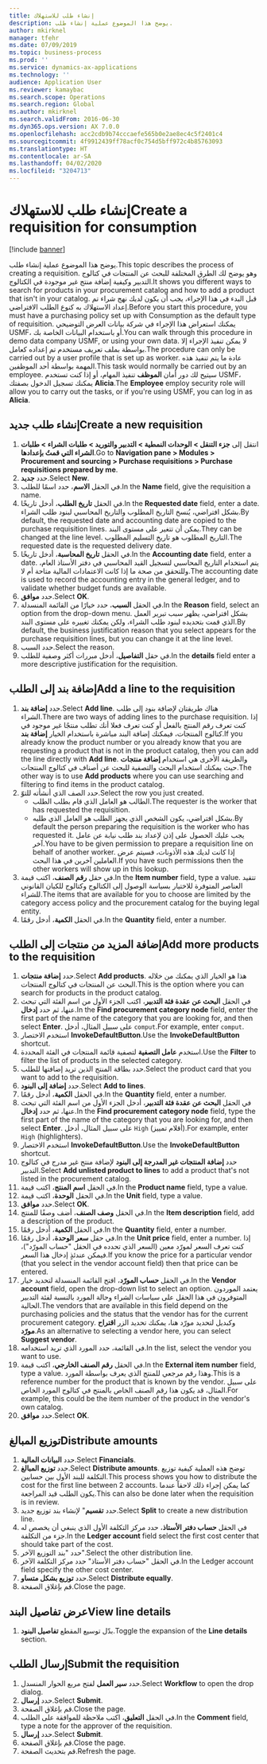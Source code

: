 ```yaml
---
title: إنشاء طلب للاستهلاك
description: يوضح هذا الموضوع عملية إنشاء طلب.
author: mkirknel
manager: tfehr
ms.date: 07/09/2019
ms.topic: business-process
ms.prod: ''
ms.service: dynamics-ax-applications
ms.technology: ''
audience: Application User
ms.reviewer: kamaybac
ms.search.scope: Operations
ms.search.region: Global
ms.author: mkirknel
ms.search.validFrom: 2016-06-30
ms.dyn365.ops.version: AX 7.0.0
ms.openlocfilehash: acc2cdb9b74cccaefe565b0e2ae8ec4c5f2401c4
ms.sourcegitcommit: 4f9912439ff78acf0c754d5bff972c4b85763093
ms.translationtype: HT
ms.contentlocale: ar-SA
ms.lasthandoff: 04/02/2020
ms.locfileid: "3204713"
---
```

# <a name="create-a-requisition-for-consumption"></a><span data-ttu-id="7eaab-103">إنشاء طلب للاستهلاك</span><span class="sxs-lookup"><span data-stu-id="7eaab-103">Create a requisition for consumption</span></span>

[!include [banner](../../includes/banner.md)]

<span data-ttu-id="7eaab-104">يوضح هذا الموضوع عملية إنشاء طلب.</span><span class="sxs-lookup"><span data-stu-id="7eaab-104">This topic describes the process of creating a requisition.</span></span> <span data-ttu-id="7eaab-105">وهو يوضح لك الطرق المختلفة للبحث عن المنتجات في كتالوج التدبير وكيفية إضافة منتج غير موجودة في الكتالوج.</span><span class="sxs-lookup"><span data-stu-id="7eaab-105">It shows you different ways to search for products in your procurement catalog and how to add a product that isn't in your catalog.</span></span> <span data-ttu-id="7eaab-106">قبل البدء في هذا الإجراء، يجب أن يكون لديك نهج شراء تم إعداد الاستهلاك به كنوع الطلب الافتراضي.</span><span class="sxs-lookup"><span data-stu-id="7eaab-106">Before you start this procedure, you must have a purchasing policy set up with Consumption as the default type of requisition.</span></span> <span data-ttu-id="7eaab-107">يمكنك استعراض هذا الإجراء في شركة بيانات العرض التوضيحي USMF، أو باستخدام البيانات الخاصة بك.</span><span class="sxs-lookup"><span data-stu-id="7eaab-107">You can walk through this procedure in demo data company USMF, or using your own data.</span></span> <span data-ttu-id="7eaab-108">لا يمكن تنفيذ الإجراء إلا بواسطة بملف تعريف مستخدم تم إعداده كعامل.</span><span class="sxs-lookup"><span data-stu-id="7eaab-108">The procedure can only be carried out by a user profile that is set up as worker.</span></span> <span data-ttu-id="7eaab-109">عادة ما يتم تنفيذ هذه المهمة بواسطة أحد الموظفين.</span><span class="sxs-lookup"><span data-stu-id="7eaab-109">This task would normally be carried out by an employee.</span></span> <span data-ttu-id="7eaab-110">سيتيح لك دور أمان **الموظف** تنفيذ المهام، أو إذا كنت تستخدم USMF، يمكنك تسجيل الدخول بصفتك **Alicia**.</span><span class="sxs-lookup"><span data-stu-id="7eaab-110">The **Employee** employ security role will allow you to carry out the tasks, or if you're using USMF, you can log in as **Alicia**.</span></span>


## <a name="create-a-new-requisition"></a><span data-ttu-id="7eaab-111">إنشاء طلب جديد</span><span class="sxs-lookup"><span data-stu-id="7eaab-111">Create a new requisition</span></span>
1. <span data-ttu-id="7eaab-112">انتقل إلى **جزء التنقل > الوحدات النمطية > التدبير والتوريد‬ > طلبات الشراء > طلبات الشراء التي قمتُ بإعدادها‬**.</span><span class="sxs-lookup"><span data-stu-id="7eaab-112">Go to **Navigation pane > Modules > Procurement and sourcing > Purchase requisitions > Purchase requisitions prepared by me**.</span></span>
2. <span data-ttu-id="7eaab-113">حدد **جديد**.</span><span class="sxs-lookup"><span data-stu-id="7eaab-113">Select **New**.</span></span>
3. <span data-ttu-id="7eaab-114">في الحقل **الاسم**، حدد اسمًا للطلب.</span><span class="sxs-lookup"><span data-stu-id="7eaab-114">In the **Name** field, give the requisition a name.</span></span>
4. <span data-ttu-id="7eaab-115">في الحقل **تاريخ الطلب**، أدخل تاريخًا.</span><span class="sxs-lookup"><span data-stu-id="7eaab-115">In the **Requested date** field, enter a date.</span></span> <span data-ttu-id="7eaab-116">بشكل افتراضي، يُنسخ التاريخ المطلوب والتاريخ المحاسبي لبنود طلب الشراء.</span><span class="sxs-lookup"><span data-stu-id="7eaab-116">By default, the requested date and accounting date are copied to the purchase requisition lines.</span></span> <span data-ttu-id="7eaab-117">يمكن أن تتغير على مستوى البند.</span><span class="sxs-lookup"><span data-stu-id="7eaab-117">They can be changed at the line level.</span></span> <span data-ttu-id="7eaab-118">التاريخ المطلوب هو تاريخ التسليم المطلوب.</span><span class="sxs-lookup"><span data-stu-id="7eaab-118">The requested date is the requested delivery date.</span></span>  
5. <span data-ttu-id="7eaab-119">في الحقل **تاريخ المحاسبة**، أدخل تاريخًا.</span><span class="sxs-lookup"><span data-stu-id="7eaab-119">In the **Accounting date** field, enter a date.</span></span> <span data-ttu-id="7eaab-120">يتم استخدام التاريخ المحاسبي لتسجيل القيد المحاسبي في دفتر الأستاذ العام، وللتحقق من صحة ما إذا كانت الاعتمادات المالية متاحة أم لا.</span><span class="sxs-lookup"><span data-stu-id="7eaab-120">The accounting date is used to record the accounting entry in the general ledger, and to validate whether budget funds are available.</span></span>  
6. <span data-ttu-id="7eaab-121">حدد **موافق**.</span><span class="sxs-lookup"><span data-stu-id="7eaab-121">Select **OK**.</span></span>
7. <span data-ttu-id="7eaab-122">في الحقل **السبب**، حدد خيارًا من القائمة المنسدلة.</span><span class="sxs-lookup"><span data-stu-id="7eaab-122">In the **Reason** field, select an option from the drop-down menu.</span></span> <span data-ttu-id="7eaab-123">بشكل افتراضي، يظهر سبب تبرير العمل الذي قمت بتحديده لبنود طلب الشراء، ولكن يمكنك تغييره على مستوى البند.</span><span class="sxs-lookup"><span data-stu-id="7eaab-123">By default, the business justification reason that you select appears for the purchase requisition lines, but you can change it at the line level.</span></span>  
8. <span data-ttu-id="7eaab-124">حدد السبب.</span><span class="sxs-lookup"><span data-stu-id="7eaab-124">Select the reason.</span></span>
9. <span data-ttu-id="7eaab-125">في حقل **التفاصيل**، أدخل مبررات أكثر وصفية للطلب.</span><span class="sxs-lookup"><span data-stu-id="7eaab-125">In the **details** field enter a more descriptive justification for the requisition.</span></span>

## <a name="add-a-line-to-the-requisition"></a><span data-ttu-id="7eaab-126">إضافة بند إلى الطلب</span><span class="sxs-lookup"><span data-stu-id="7eaab-126">Add a line to the requisition</span></span>
1. <span data-ttu-id="7eaab-127">حدد **إضافة بند**.</span><span class="sxs-lookup"><span data-stu-id="7eaab-127">Select **Add line**.</span></span> <span data-ttu-id="7eaab-128">هناك طريقتان لإضافة بنود إلى طلب الشراء.</span><span class="sxs-lookup"><span data-stu-id="7eaab-128">There are two ways of adding lines to the purchase requisition.</span></span> <span data-ttu-id="7eaab-129">إذا كنت تعرف رقم المنتج بالفعل أو كنت تعرف فعلا أنك تطلب منتجًا غير موجود في كتالوج المنتجات، فيمكنك إضافة البند مباشرة باستخدام الخيار **إضافة بند**.</span><span class="sxs-lookup"><span data-stu-id="7eaab-129">If you already know the product number or you already know that you are requesting a product that is not in the product catalog, then you can add the line directly with **Add line**.</span></span> <span data-ttu-id="7eaab-130">والطريقة الأخرى هي استخدام **إضافة منتجات** حيث يمكنك استخدام البحث والتصفية للبحث عن أصناف في كتالوج المنتجات.</span><span class="sxs-lookup"><span data-stu-id="7eaab-130">The other way is to use **Add products** where you can use searching and filtering to find items in the product catalog.</span></span>    
2. <span data-ttu-id="7eaab-131">حدد الصف الذي أنشأته للتوّ.</span><span class="sxs-lookup"><span data-stu-id="7eaab-131">Select the row you just created.</span></span>
    - <span data-ttu-id="7eaab-132">الطالب هو العامل الذي قام بطلب الطلب.</span><span class="sxs-lookup"><span data-stu-id="7eaab-132">The requester is the worker that has requested the requisition.</span></span>   
    - <span data-ttu-id="7eaab-133">بشكل افتراضي، يكون الشخص الذي يجهز الطلب هو العامل الذي طلبه.</span><span class="sxs-lookup"><span data-stu-id="7eaab-133">By default the person preparing the requisition is the worker who has requested it.</span></span> <span data-ttu-id="7eaab-134">يجب عليك الحصول على إذن لإعداد بند طلب نيابة عن عامل آخر.</span><span class="sxs-lookup"><span data-stu-id="7eaab-134">You have to be given permission to prepare a requisition line on behalf of another worker.</span></span> <span data-ttu-id="7eaab-135">إذا كانت لديك هذه الأذونات، فسيتم عرض العاملين آخرين في هذا البحث.</span><span class="sxs-lookup"><span data-stu-id="7eaab-135">If you have such permissions then the other workers will show up in this lookup.</span></span>  
3. <span data-ttu-id="7eaab-136">في حقل **رقم الصنف**، اكتب قيمة.</span><span class="sxs-lookup"><span data-stu-id="7eaab-136">In the **Item number** field, type a value.</span></span> <span data-ttu-id="7eaab-137">تتقيد العناصر المتوفرة للاختيار بسياسة الوصول إلى الكتالوج وكتالوج للكيان القانوني للشراء.</span><span class="sxs-lookup"><span data-stu-id="7eaab-137">The items that are available for you to choose are limited by the category access policy and the procurement catalog for the buying legal entity.</span></span>   
4. <span data-ttu-id="7eaab-138">في الحقل **الكمية**، أدخل رقمًا.</span><span class="sxs-lookup"><span data-stu-id="7eaab-138">In the **Quantity** field, enter a number.</span></span>

## <a name="add-more-products-to-the-requisition"></a><span data-ttu-id="7eaab-139">إضافة المزيد من منتجات إلى الطلب</span><span class="sxs-lookup"><span data-stu-id="7eaab-139">Add more products to the requisition</span></span>
1. <span data-ttu-id="7eaab-140">حدد **إضافة منتجات**.</span><span class="sxs-lookup"><span data-stu-id="7eaab-140">Select **Add products**.</span></span> <span data-ttu-id="7eaab-141">هذا هو الخيار الذي يمكنك من خلاله البحث عن المنتجات في كتالوج المنتجات.</span><span class="sxs-lookup"><span data-stu-id="7eaab-141">This is the option where you can search for products in the product catalog.</span></span>    
2. <span data-ttu-id="7eaab-142">في الحقل **البحث عن عقدة فئة التدبير**، اكتب الجزء الأول من اسم الفئة التي تبحث عنها، ثم حدد **إدخال**.</span><span class="sxs-lookup"><span data-stu-id="7eaab-142">In the **Find procurement category node** field, enter the first part of the name of the category that you are looking for, and then select **Enter**.</span></span> <span data-ttu-id="7eaab-143">على سبيل المثال، أدخل `comput`.</span><span class="sxs-lookup"><span data-stu-id="7eaab-143">For example, enter `comput`.</span></span>  
3. <span data-ttu-id="7eaab-144">استخدم الاختصار **InvokeDefaultButton**.</span><span class="sxs-lookup"><span data-stu-id="7eaab-144">Use the **InvokeDefaultButton** shortcut.</span></span>
4. <span data-ttu-id="7eaab-145">استخدم **عامل التصفية** لتصفية قائمة المنتجات في الفئة المحددة.</span><span class="sxs-lookup"><span data-stu-id="7eaab-145">Use the **Filter** to filter the list of products in the selected category.</span></span>
5. <span data-ttu-id="7eaab-146">حدد بطاقة المنتج الذين تريد إضافتها للطلب.</span><span class="sxs-lookup"><span data-stu-id="7eaab-146">Select the product card that you want to add to the requisition.</span></span>
6. <span data-ttu-id="7eaab-147">حدد **إضافة إلى البنود**.</span><span class="sxs-lookup"><span data-stu-id="7eaab-147">Select **Add to lines**.</span></span>
7. <span data-ttu-id="7eaab-148">في الحقل **الكمية**، أدخل رقمًا.</span><span class="sxs-lookup"><span data-stu-id="7eaab-148">In the **Quantity** field, enter a number.</span></span>
8. <span data-ttu-id="7eaab-149">في الحقل **البحث عن عقدة فئة التدبير**، أدخل الجزء الأول من اسم الفئة التي تبحث عنها، ثم حدد **إدخال**.</span><span class="sxs-lookup"><span data-stu-id="7eaab-149">In the **Find procurement category node** field, type the first part of the name of the category that you are looking for, and then select **Enter**.</span></span> <span data-ttu-id="7eaab-150">على سبيل المثال، أدخل `High` (أقلام تمييز).</span><span class="sxs-lookup"><span data-stu-id="7eaab-150">For example, enter `High` (highlighters).</span></span>  
9. <span data-ttu-id="7eaab-151">استخدم الاختصار **InvokeDefaultButton**.</span><span class="sxs-lookup"><span data-stu-id="7eaab-151">Use the **InvokeDefaultButton** shortcut.</span></span>
10. <span data-ttu-id="7eaab-152">حدد **إضافة المنتجات غير المدرجة إلى البنود‬** لإضافة منتج غير مدرج في كتالوج التدبير.</span><span class="sxs-lookup"><span data-stu-id="7eaab-152">Select **Add unlisted product to lines** to add a product that's not listed in the procurement catalog.</span></span>
11. <span data-ttu-id="7eaab-153">في الحقل **اسم المنتج**، اكتب قيمة.</span><span class="sxs-lookup"><span data-stu-id="7eaab-153">In the **Product name** field, type a value.</span></span>
12. <span data-ttu-id="7eaab-154">في الحقل **الوحدة**، اكتب قيمة.</span><span class="sxs-lookup"><span data-stu-id="7eaab-154">In the **Unit** field, type a value.</span></span>
13. <span data-ttu-id="7eaab-155">حدد **موافق**.</span><span class="sxs-lookup"><span data-stu-id="7eaab-155">Select **OK**.</span></span>
14. <span data-ttu-id="7eaab-156">في الحقل **وصف الصنف**، أضف وصفًا للمنتج.</span><span class="sxs-lookup"><span data-stu-id="7eaab-156">In the **Item description** field, add a description of the product.</span></span>
15. <span data-ttu-id="7eaab-157">في الحقل **الكمية**، أدخل رقمًا.</span><span class="sxs-lookup"><span data-stu-id="7eaab-157">In the **Quantity** field, enter a number.</span></span>
16. <span data-ttu-id="7eaab-158">في حقل **سعر الوحدة**، أدخل رقمًا.</span><span class="sxs-lookup"><span data-stu-id="7eaab-158">In the **Unit price** field, enter a number.</span></span> <span data-ttu-id="7eaab-159">إذا كنت تعرف السعر لمورّد معين (السعر الذي تحدده في الحقل "حساب المورّد")، فيمكن عندئذٍ إدخال هذا السعر.</span><span class="sxs-lookup"><span data-stu-id="7eaab-159">If you know the price for a particular vendor (that you select in the vendor account field) then that price can be entered.</span></span>   
17. <span data-ttu-id="7eaab-160">في الحقل **حساب المورّد‬**، افتح القائمة المنسدلة لتحديد خيار.</span><span class="sxs-lookup"><span data-stu-id="7eaab-160">In the **Vendor account** field, open the drop-down list to select an option.</span></span> <span data-ttu-id="7eaab-161">يعتمد الموردون المتوفرون في هذا الحقل على سياسات الشراء وحالة المورد بالنسبة لفئة التدبير الحالية.</span><span class="sxs-lookup"><span data-stu-id="7eaab-161">The vendors that are available in this field depend on the purchasing policies and the status that the vendor has for the current procurement category.</span></span> <span data-ttu-id="7eaab-162">وكبديل لتحديد مورّد هنا، يمكنك تحديد الزر **اقتراح مورّد**.</span><span class="sxs-lookup"><span data-stu-id="7eaab-162">As an alternative to selecting a vendor here, you can select **Suggest vendor**.</span></span>    
18. <span data-ttu-id="7eaab-163">في القائمة، حدد المورد الذي تريد استخدامه.</span><span class="sxs-lookup"><span data-stu-id="7eaab-163">In the list, select the vendor you want to use.</span></span>
19. <span data-ttu-id="7eaab-164">في الحقل **رقم الصنف الخارجي**، اكتب قيمة.</span><span class="sxs-lookup"><span data-stu-id="7eaab-164">In the **External item number** field, type a value.</span></span> <span data-ttu-id="7eaab-165">وهذا رقم مرجعي للمنتج الذي يعرف بواسطة المورد.</span><span class="sxs-lookup"><span data-stu-id="7eaab-165">This is a reference number for the product that is known by the vendor.</span></span> <span data-ttu-id="7eaab-166">على سبيل المثال، قد يكون هذا رقم الصنف الخاص بالمنتج في كتالوج المورد الخاص.</span><span class="sxs-lookup"><span data-stu-id="7eaab-166">For example, this could be the item number of the product in the vendor's own catalog.</span></span>  
20. <span data-ttu-id="7eaab-167">حدد **موافق**.</span><span class="sxs-lookup"><span data-stu-id="7eaab-167">Select **OK**.</span></span>

## <a name="distribute-amounts"></a><span data-ttu-id="7eaab-168">توزيع المبالغ</span><span class="sxs-lookup"><span data-stu-id="7eaab-168">Distribute amounts</span></span>
1. <span data-ttu-id="7eaab-169">حدد **البيانات المالية**.</span><span class="sxs-lookup"><span data-stu-id="7eaab-169">Select **Financials**.</span></span>
2. <span data-ttu-id="7eaab-170">حدد **توزيع المبالغ**.</span><span class="sxs-lookup"><span data-stu-id="7eaab-170">Select **Distribute amounts**.</span></span> <span data-ttu-id="7eaab-171">توضح هذه العملية كيفية توزيع التكلفة للبند الأول بين حسابين.</span><span class="sxs-lookup"><span data-stu-id="7eaab-171">This process shows you how to distribute the cost for the first line between 2 accounts.</span></span> <span data-ttu-id="7eaab-172">كما يمكن إجراء ذلك لاحقاً عندما يكون الطلب قيد المراجعة.</span><span class="sxs-lookup"><span data-stu-id="7eaab-172">This can also be done later when the requisition is in review.</span></span>  
3. <span data-ttu-id="7eaab-173">حدد **تقسيم**" لإنشاء بند توزيع جديد.</span><span class="sxs-lookup"><span data-stu-id="7eaab-173">Select **Split** to create a new distribution line.</span></span>
4. <span data-ttu-id="7eaab-174">في الحقل **حساب دفتر الأستاذ**، حدد مركز التكلفة الأول الذي ينبغي أن يخصص له جزء من التكلفة.</span><span class="sxs-lookup"><span data-stu-id="7eaab-174">In the **Ledger account** field select the first cost center that should take part of the cost.</span></span>
5. <span data-ttu-id="7eaab-175">حدد "بند التوزيع الآخر".</span><span class="sxs-lookup"><span data-stu-id="7eaab-175">Select the other distribution line.</span></span>
6. <span data-ttu-id="7eaab-176">في الحقل "حساب دفتر الأستاذ" حدد مركز التكلفة الآخر.</span><span class="sxs-lookup"><span data-stu-id="7eaab-176">In the Ledger account field specify the other cost center.</span></span>
7. <span data-ttu-id="7eaab-177">حدد **توزيع بشكل متساو**.</span><span class="sxs-lookup"><span data-stu-id="7eaab-177">Select **Distribute equally**.</span></span>
8. <span data-ttu-id="7eaab-178">قم بإغلاق الصفحة.</span><span class="sxs-lookup"><span data-stu-id="7eaab-178">Close the page.</span></span>

## <a name="view-line-details"></a><span data-ttu-id="7eaab-179">عرض تفاصيل البند</span><span class="sxs-lookup"><span data-stu-id="7eaab-179">View line details</span></span>
1. <span data-ttu-id="7eaab-180">بدّل توسيع المقطع **تفاصيل البنود**‬.</span><span class="sxs-lookup"><span data-stu-id="7eaab-180">Toggle the expansion of the **Line details** section.</span></span>

## <a name="submit-the-requisition"></a><span data-ttu-id="7eaab-181">إرسال الطلب</span><span class="sxs-lookup"><span data-stu-id="7eaab-181">Submit the requisition</span></span>
1. <span data-ttu-id="7eaab-182">حدد **سير العمل** لفتح مربع الحوار المنسدل.</span><span class="sxs-lookup"><span data-stu-id="7eaab-182">Select **Workflow** to open the drop dialog.</span></span>
2. <span data-ttu-id="7eaab-183">حدد **إرسال**.</span><span class="sxs-lookup"><span data-stu-id="7eaab-183">Select **Submit**.</span></span>
3. <span data-ttu-id="7eaab-184">قم بإغلاق الصفحة.</span><span class="sxs-lookup"><span data-stu-id="7eaab-184">Close the page.</span></span>
4. <span data-ttu-id="7eaab-185">في الحقل **التعليق**، اكتب ملاحظة للموافقة على الطلب.</span><span class="sxs-lookup"><span data-stu-id="7eaab-185">In the **Comment** field, type a note for the approver of the requisition.</span></span>
5. <span data-ttu-id="7eaab-186">حدد **إرسال**.</span><span class="sxs-lookup"><span data-stu-id="7eaab-186">Select **Submit**.</span></span>
6. <span data-ttu-id="7eaab-187">قم بإغلاق الصفحة.</span><span class="sxs-lookup"><span data-stu-id="7eaab-187">Close the page.</span></span>
7. <span data-ttu-id="7eaab-188">قم بتحديث الصفحة.</span><span class="sxs-lookup"><span data-stu-id="7eaab-188">Refresh the page.</span></span>

